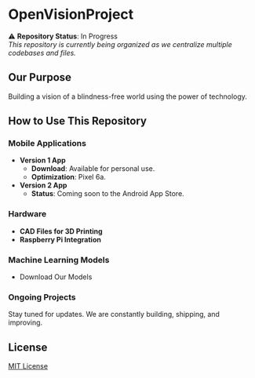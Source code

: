# OpenVisionProject

⚠️ **Repository Status**: In Progress  
_This repository is currently being organized as we centralize multiple codebases and files._

## Our Purpose
Building a vision of a blindness-free world using the power of technology.

## How to Use This Repository

### Mobile Applications
- **Version 1 App**
  - **Download**: Available for personal use.
  - **Optimization**: Pixel 6a.
- **Version 2 App**
  - **Status**: Coming soon to the Android App Store.

### Hardware
- **CAD Files for 3D Printing**
- **Raspberry Pi Integration**

### Machine Learning Models
- Download Our Models

### Ongoing Projects
Stay tuned for updates. We are constantly building, shipping, and improving.

## License
[MIT License](#)

